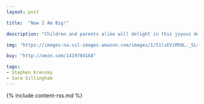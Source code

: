```yaml
---
layout: post

title:  "Now I Am Big!"

description: "Children and parents alike will delight in this joyous declaration of toddler independence. This book celebrates the feats of growing out of babyhood and starting to embrace the world on your own terms. Whether it’s being tall enough to reach a high shelf or brave enough to splash in the waves, Krensky and Gillingham address the small victories that come with growing just a little bit older. Energentic text and retro-fresh illustrations celebrate this important developmental stage with charm and relevance."

img: "https://images-na.ssl-images-amazon.com/images/I/51lsEViM56L._SL480_.jpg"

buy: "http://amzn.com/1419704168"

tags:
- Stephen Krensky
- Sara Gillingham
---
```


{% include content-rss.md %}